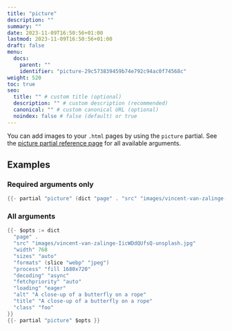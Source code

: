 ```yaml
---
title: "picture"
description: ""
summary: ""
date: 2023-11-09T16:50:56+01:00
lastmod: 2023-11-09T16:50:56+01:00
draft: false
menu:
  docs:
    parent: ""
    identifier: "picture-29c573839459b74e792c94ac0f74568c"
weight: 520
toc: true
seo:
  title: "" # custom title (optional)
  description: "" # custom description (recommended)
  canonical: "" # custom canonical URL (optional)
  noindex: false # false (default) or true
---
```


You can add images to your `.html` pages by using the `picture` partial. See the [picture partial reference page](/docs/reference/partials/picture/) for all available arguments.

## Examples

### Required arguments only

```go
{{- partial "picture" (dict "page" . "src" "images/vincent-van-zalinge-IicWDdQUfsQ-unsplash.jpg") }}
```

### All arguments

```go
{{- $opts := dict
  "page" .
  "src" "images/vincent-van-zalinge-IicWDdQUfsQ-unsplash.jpg"
  "width" 768
  "sizes" "auto"
  "formats" (slice "webp" "jpeg")
  "process" "fill 1680x720"
  "decoding" "async"
  "fetchpriority" "auto"
  "loading" "eager"
  "alt" "A close-up of a butterfly on a rope"
  "title" "A close-up of a butterfly on a rope"
  "class" "foo"
}}
{{- partial "picture" $opts }}
```
